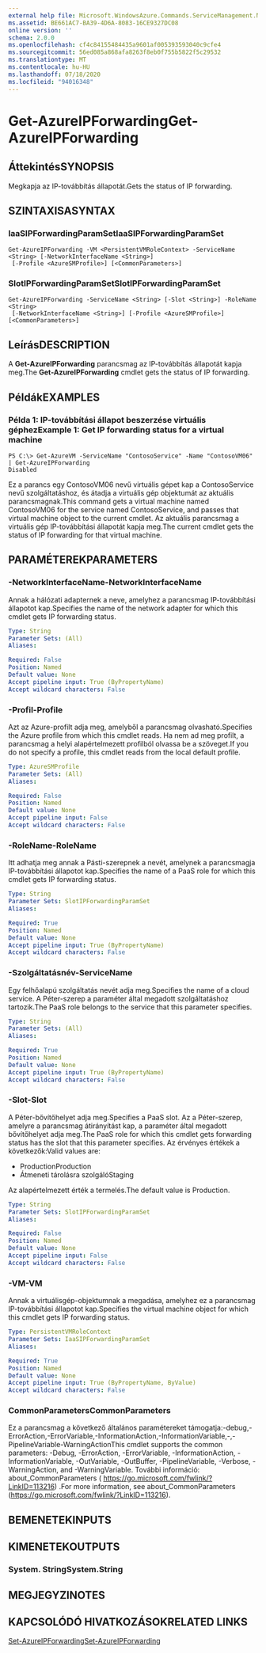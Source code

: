 ```yaml
---
external help file: Microsoft.WindowsAzure.Commands.ServiceManagement.Network.dll-Help.xml
ms.assetid: BE661AC7-BA39-4D6A-8083-16CE9327DC08
online version: ''
schema: 2.0.0
ms.openlocfilehash: cf4c84155484435a9601af005393593040c9cfe4
ms.sourcegitcommit: 56ed085a868afa8263f8eb0f755b5822f5c29532
ms.translationtype: MT
ms.contentlocale: hu-HU
ms.lasthandoff: 07/18/2020
ms.locfileid: "94016348"
---
```

# <span data-ttu-id="9d73d-101">Get-AzureIPForwarding</span><span class="sxs-lookup"><span data-stu-id="9d73d-101">Get-AzureIPForwarding</span></span>

## <span data-ttu-id="9d73d-102">Áttekintés</span><span class="sxs-lookup"><span data-stu-id="9d73d-102">SYNOPSIS</span></span>
<span data-ttu-id="9d73d-103">Megkapja az IP-továbbítás állapotát.</span><span class="sxs-lookup"><span data-stu-id="9d73d-103">Gets the status of IP forwarding.</span></span>

## <span data-ttu-id="9d73d-104">SZINTAXISA</span><span class="sxs-lookup"><span data-stu-id="9d73d-104">SYNTAX</span></span>

### <span data-ttu-id="9d73d-105">IaaSIPForwardingParamSet</span><span class="sxs-lookup"><span data-stu-id="9d73d-105">IaaSIPForwardingParamSet</span></span>
```
Get-AzureIPForwarding -VM <PersistentVMRoleContext> -ServiceName <String> [-NetworkInterfaceName <String>]
 [-Profile <AzureSMProfile>] [<CommonParameters>]
```

### <span data-ttu-id="9d73d-106">SlotIPForwardingParamSet</span><span class="sxs-lookup"><span data-stu-id="9d73d-106">SlotIPForwardingParamSet</span></span>
```
Get-AzureIPForwarding -ServiceName <String> [-Slot <String>] -RoleName <String>
 [-NetworkInterfaceName <String>] [-Profile <AzureSMProfile>] [<CommonParameters>]
```

## <span data-ttu-id="9d73d-107">Leírás</span><span class="sxs-lookup"><span data-stu-id="9d73d-107">DESCRIPTION</span></span>
<span data-ttu-id="9d73d-108">A **Get-AzureIPForwarding** parancsmag az IP-továbbítás állapotát kapja meg.</span><span class="sxs-lookup"><span data-stu-id="9d73d-108">The **Get-AzureIPForwarding** cmdlet gets the status of IP forwarding.</span></span>

## <span data-ttu-id="9d73d-109">Példák</span><span class="sxs-lookup"><span data-stu-id="9d73d-109">EXAMPLES</span></span>

### <span data-ttu-id="9d73d-110">Példa 1: IP-továbbítási állapot beszerzése virtuális géphez</span><span class="sxs-lookup"><span data-stu-id="9d73d-110">Example 1: Get IP forwarding status for a virtual machine</span></span>
```
PS C:\> Get-AzureVM -ServiceName "ContosoService" -Name "ContosoVM06" | Get-AzureIPForwarding
Disabled
```

<span data-ttu-id="9d73d-111">Ez a parancs egy ContosoVM06 nevű virtuális gépet kap a ContosoService nevű szolgáltatáshoz, és átadja a virtuális gép objektumát az aktuális parancsmagnak.</span><span class="sxs-lookup"><span data-stu-id="9d73d-111">This command gets a virtual machine named ContosoVM06 for the service named ContosoService, and passes that virtual machine object to the current cmdlet.</span></span>
<span data-ttu-id="9d73d-112">Az aktuális parancsmag a virtuális gép IP-továbbítási állapotát kapja meg.</span><span class="sxs-lookup"><span data-stu-id="9d73d-112">The current cmdlet gets the status of IP forwarding for that virtual machine.</span></span>

## <span data-ttu-id="9d73d-113">PARAMÉTEREK</span><span class="sxs-lookup"><span data-stu-id="9d73d-113">PARAMETERS</span></span>

### <span data-ttu-id="9d73d-114">-NetworkInterfaceName</span><span class="sxs-lookup"><span data-stu-id="9d73d-114">-NetworkInterfaceName</span></span>
<span data-ttu-id="9d73d-115">Annak a hálózati adapternek a neve, amelyhez a parancsmag IP-továbbítási állapotot kap.</span><span class="sxs-lookup"><span data-stu-id="9d73d-115">Specifies the name of the network adapter for which this cmdlet gets IP forwarding status.</span></span>

```yaml
Type: String
Parameter Sets: (All)
Aliases: 

Required: False
Position: Named
Default value: None
Accept pipeline input: True (ByPropertyName)
Accept wildcard characters: False
```

### <span data-ttu-id="9d73d-116">-Profil</span><span class="sxs-lookup"><span data-stu-id="9d73d-116">-Profile</span></span>
<span data-ttu-id="9d73d-117">Azt az Azure-profilt adja meg, amelyből a parancsmag olvasható.</span><span class="sxs-lookup"><span data-stu-id="9d73d-117">Specifies the Azure profile from which this cmdlet reads.</span></span> <span data-ttu-id="9d73d-118">Ha nem ad meg profilt, a parancsmag a helyi alapértelmezett profilból olvassa be a szöveget.</span><span class="sxs-lookup"><span data-stu-id="9d73d-118">If you do not specify a profile, this cmdlet reads from the local default profile.</span></span>

```yaml
Type: AzureSMProfile
Parameter Sets: (All)
Aliases: 

Required: False
Position: Named
Default value: None
Accept pipeline input: False
Accept wildcard characters: False
```

### <span data-ttu-id="9d73d-119">-RoleName</span><span class="sxs-lookup"><span data-stu-id="9d73d-119">-RoleName</span></span>
<span data-ttu-id="9d73d-120">Itt adhatja meg annak a Pásti-szerepnek a nevét, amelynek a parancsmagja IP-továbbítási állapotot kap.</span><span class="sxs-lookup"><span data-stu-id="9d73d-120">Specifies the name of a PaaS role for which this cmdlet gets IP forwarding status.</span></span>

```yaml
Type: String
Parameter Sets: SlotIPForwardingParamSet
Aliases: 

Required: True
Position: Named
Default value: None
Accept pipeline input: True (ByPropertyName)
Accept wildcard characters: False
```

### <span data-ttu-id="9d73d-121">-Szolgáltatásnév</span><span class="sxs-lookup"><span data-stu-id="9d73d-121">-ServiceName</span></span>
<span data-ttu-id="9d73d-122">Egy felhőalapú szolgáltatás nevét adja meg.</span><span class="sxs-lookup"><span data-stu-id="9d73d-122">Specifies the name of a cloud service.</span></span>
<span data-ttu-id="9d73d-123">A Péter-szerep a paraméter által megadott szolgáltatáshoz tartozik.</span><span class="sxs-lookup"><span data-stu-id="9d73d-123">The PaaS role belongs to the service that this parameter specifies.</span></span>

```yaml
Type: String
Parameter Sets: (All)
Aliases: 

Required: True
Position: Named
Default value: None
Accept pipeline input: True (ByPropertyName)
Accept wildcard characters: False
```

### <span data-ttu-id="9d73d-124">-Slot</span><span class="sxs-lookup"><span data-stu-id="9d73d-124">-Slot</span></span>
<span data-ttu-id="9d73d-125">A Péter-bővítőhelyet adja meg.</span><span class="sxs-lookup"><span data-stu-id="9d73d-125">Specifies a PaaS slot.</span></span>
<span data-ttu-id="9d73d-126">Az a Péter-szerep, amelyre a parancsmag átirányítást kap, a paraméter által megadott bővítőhelyet adja meg.</span><span class="sxs-lookup"><span data-stu-id="9d73d-126">The PaaS role for which this cmdlet gets forwarding status has the slot that this parameter specifies.</span></span>
<span data-ttu-id="9d73d-127">Az érvényes értékek a következők:</span><span class="sxs-lookup"><span data-stu-id="9d73d-127">Valid values are:</span></span> 

- <span data-ttu-id="9d73d-128">Production</span><span class="sxs-lookup"><span data-stu-id="9d73d-128">Production</span></span>
- <span data-ttu-id="9d73d-129">Átmeneti tárolásra szolgáló</span><span class="sxs-lookup"><span data-stu-id="9d73d-129">Staging</span></span> 

<span data-ttu-id="9d73d-130">Az alapértelmezett érték a termelés.</span><span class="sxs-lookup"><span data-stu-id="9d73d-130">The default value is Production.</span></span>

```yaml
Type: String
Parameter Sets: SlotIPForwardingParamSet
Aliases: 

Required: False
Position: Named
Default value: None
Accept pipeline input: False
Accept wildcard characters: False
```

### <span data-ttu-id="9d73d-131">-VM</span><span class="sxs-lookup"><span data-stu-id="9d73d-131">-VM</span></span>
<span data-ttu-id="9d73d-132">Annak a virtuálisgép-objektumnak a megadása, amelyhez ez a parancsmag IP-továbbítási állapotot kap.</span><span class="sxs-lookup"><span data-stu-id="9d73d-132">Specifies the virtual machine object for which this cmdlet gets IP forwarding status.</span></span>

```yaml
Type: PersistentVMRoleContext
Parameter Sets: IaaSIPForwardingParamSet
Aliases: 

Required: True
Position: Named
Default value: None
Accept pipeline input: True (ByPropertyName, ByValue)
Accept wildcard characters: False
```

### <span data-ttu-id="9d73d-133">CommonParameters</span><span class="sxs-lookup"><span data-stu-id="9d73d-133">CommonParameters</span></span>
<span data-ttu-id="9d73d-134">Ez a parancsmag a következő általános paramétereket támogatja:-debug,-ErrorAction,-ErrorVariable,-InformationAction,-InformationVariable,-,-PipelineVariable-WarningAction</span><span class="sxs-lookup"><span data-stu-id="9d73d-134">This cmdlet supports the common parameters: -Debug, -ErrorAction, -ErrorVariable, -InformationAction, -InformationVariable, -OutVariable, -OutBuffer, -PipelineVariable, -Verbose, -WarningAction, and -WarningVariable.</span></span> <span data-ttu-id="9d73d-135">További információ: about_CommonParameters ( https://go.microsoft.com/fwlink/?LinkID=113216) .</span><span class="sxs-lookup"><span data-stu-id="9d73d-135">For more information, see about_CommonParameters (https://go.microsoft.com/fwlink/?LinkID=113216).</span></span>

## <span data-ttu-id="9d73d-136">BEMENETEK</span><span class="sxs-lookup"><span data-stu-id="9d73d-136">INPUTS</span></span>

## <span data-ttu-id="9d73d-137">KIMENETEK</span><span class="sxs-lookup"><span data-stu-id="9d73d-137">OUTPUTS</span></span>

### <span data-ttu-id="9d73d-138">System. String</span><span class="sxs-lookup"><span data-stu-id="9d73d-138">System.String</span></span>

## <span data-ttu-id="9d73d-139">MEGJEGYZI</span><span class="sxs-lookup"><span data-stu-id="9d73d-139">NOTES</span></span>

## <span data-ttu-id="9d73d-140">KAPCSOLÓDÓ HIVATKOZÁSOK</span><span class="sxs-lookup"><span data-stu-id="9d73d-140">RELATED LINKS</span></span>

[<span data-ttu-id="9d73d-141">Set-AzureIPForwarding</span><span class="sxs-lookup"><span data-stu-id="9d73d-141">Set-AzureIPForwarding</span></span>](./Set-AzureIPForwarding.md)


